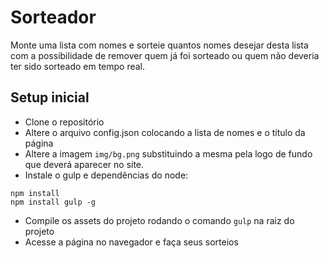 # Sorteador

Monte uma lista com nomes e sorteie quantos nomes desejar desta lista com a
possibilidade de remover quem já foi sorteado ou quem não deveria ter sido
sorteado em tempo real.

## Setup inicial

* Clone o repositório
* Altere o arquivo config.json colocando a lista de nomes e o título da página
* Altere a imagem `img/bg.png` substituindo a mesma pela logo de fundo que
    deverá aparecer no site.
* Instale o gulp e dependências do node:
```
npm install
npm install gulp -g
```
* Compile os assets do projeto rodando o comando `gulp` na raiz do projeto
* Acesse a página no navegador e faça seus sorteios
